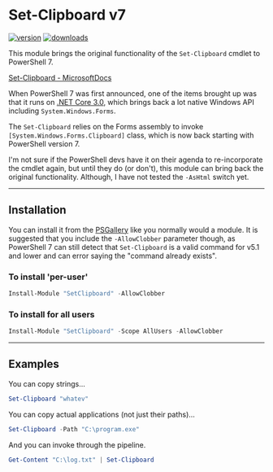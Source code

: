 # Set-Clipboard v7

[![version](https://img.shields.io/powershellgallery/v/SetClipboard.svg)](https://www.powershellgallery.com/packages/SetClipboard)
[![downloads](https://img.shields.io/powershellgallery/dt/SetClipboard.svg?label=downloads)](https://www.powershellgallery.com/stats/packages/SetClipboard?groupby=Version)

This module brings the original functionality of the `Set-Clipboard` cmdlet to PowerShell 7.

[Set-Clipboard - MicrosoftDocs](https://docs.microsoft.com/en-us/powershell/module/microsoft.powershell.management/set-clipboard)

When PowerShell 7 was first announced, one of the items brought up was that it runs on [.NET Core 3.0](https://devblogs.microsoft.com/powershell/powershell-7-road-map/), which brings back a lot native Windows API including `System.Windows.Forms`.

The `Set-Clipboard` relies on the Forms assembly to invoke `[System.Windows.Forms.Clipboard]` class, which is now back starting with PowerShell version 7.

I'm not sure if the PowerShell devs have it on their agenda to re-incorporate the cmdlet again, but until they do (or don't), this module can bring back the original functionality.  Although, I have not tested the `-AsHtml` switch yet.

---

## Installation

You can install it from the [PSGallery](https://www.powershellgallery.com) like you normally would a module.  It is suggested that you include the `-AllowClobber` parameter though, as PowerShell 7 can still detect that `Set-Clipboard` is a valid command for v5.1 and lower and can error saying the "command already exists".

### To install 'per-user'

``` powershell
Install-Module "SetClipboard" -AllowClobber
```

### To install for all users

``` powershell
Install-Module "SetClipboard" -Scope AllUsers -AllowClobber
```

---

## Examples

You can copy strings...

``` powershell
Set-Clipboard "whatev"
```

You can copy actual applications (not just their paths)...

``` powershell
Set-Clipboard -Path "C:\program.exe"
```

And you can invoke through the pipeline.

``` powershell
Get-Content "C:\log.txt" | Set-Clipboard
```
